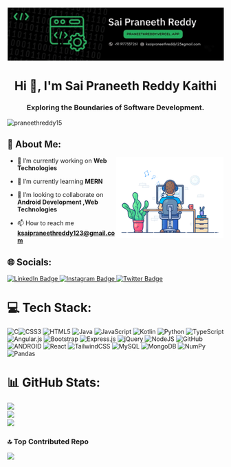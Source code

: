 <a href="https://praneethreddy.vercel.app/">![logo](https://github.com/PraneethReddy15/PraneethReddy15/blob/main/newBanner.png)</a>
<h1 align="center">Hi 👋, I'm Sai Praneeth Reddy Kaithi</h1>
<h3 align="center">Exploring the Boundaries of Software Development.</h3>
<p align="left"> <img src="https://komarev.com/ghpvc/?username=praneethreddy15&label=Profile%20views&color=0e75b6&style=flat" alt="praneethreddy15" /> </p>


## 💫 About Me:
<img align="right" alt="Coding" width="250" src="https://github.com/PraneethReddy15/PraneethReddy15/blob/main/coding.gif">

- 🔭 I’m currently working on **Web Technologies**

- 🌱 I’m currently learning **MERN**

- 👯 I’m looking to collaborate on **Android Development ,Web Technologies**

- 📫 How to reach me **ksaipraneethreddy123@gmail.com**


## 🌐 Socials:
<!---[![LinkedIn](https://img.shields.io/badge/LinkedIn-%230077B5.svg?logo=linkedin&logoColor=white)](https://linkedin.com/in/k-sai-praneeth-reddy) 
[![Instagram](https://img.shields.io/badge/Instagram-%23E4405F.svg?logo=Instagram&logoColor=white)](https://instagram.com/k_sai_praneeth_reddy) 
[![Twitter](https://img.shields.io/badge/Twitter-%231DA1F2.svg?logo=Twitter&logoColor=white)](https://twitter.com/praneethtweetz) --->
<div id="badges">
  <a href="https://www.linkedin.com/in/k-sai-praneeth-reddy/">
    <img src="https://img.shields.io/badge/LinkedIn-blue?style=for-the-badge&logo=linkedin&logoColor=white" alt="LinkedIn Badge"/>
  </a>
  <a href="https://www.instagram.com/k_sai_praneeth_reddy/">
    <img src="https://img.shields.io/badge/Instagram-%23E4405F.svg?style=for-the-badge&logo=Instagram&logoColor=white" alt="Instagram Badge"/>
  </a>
  <a href="https://twitter.com/PraneethTweetz">
    <img src="https://img.shields.io/badge/Twitter-%231DA1F2.svg?style=for-the-badge&logo=Twitter&logoColor=white" alt="Twitter Badge"/>
  </a>

</div> 

# 💻 Tech Stack:
![C](https://img.shields.io/badge/c-%2300599C.svg?style=for-the-badge&logo=c&logoColor=white)![CSS3](https://img.shields.io/badge/css3-%231572B6.svg?style=for-the-badge&logo=css3&logoColor=white) ![HTML5](https://img.shields.io/badge/html5-%23E34F26.svg?style=for-the-badge&logo=html5&logoColor=white) ![Java](https://img.shields.io/badge/java-%23ED8B00.svg?style=for-the-badge&logo=java&logoColor=white) ![JavaScript](https://img.shields.io/badge/javascript-%23323330.svg?style=for-the-badge&logo=javascript&logoColor=%23F7DF1E) ![Kotlin](https://img.shields.io/badge/kotlin-%230095D5.svg?style=for-the-badge&logo=kotlin&logoColor=white) ![Python](https://img.shields.io/badge/python-3670A0?style=for-the-badge&logo=python&logoColor=ffdd54) ![TypeScript](https://img.shields.io/badge/typescript-%23007ACC.svg?style=for-the-badge&logo=typescript&logoColor=white) ![Angular.js](https://img.shields.io/badge/angular.js-%23E23237.svg?style=for-the-badge&logo=angularjs&logoColor=white) ![Bootstrap](https://img.shields.io/badge/bootstrap-%23563D7C.svg?style=for-the-badge&logo=bootstrap&logoColor=white) ![Express.js](https://img.shields.io/badge/express.js-%23404d59.svg?style=for-the-badge&logo=express&logoColor=%2361DAFB) ![jQuery](https://img.shields.io/badge/jquery-%230769AD.svg?style=for-the-badge&logo=jquery&logoColor=white) ![NodeJS](https://img.shields.io/badge/node.js-6DA55F?style=for-the-badge&logo=node.js&logoColor=white) ![GitHub](https://img.shields.io/badge/GitHub-%23121011.svg?style=for-the-badge&logo=github&logoColor=white) ![ANDROID](https://img.shields.io/badge/android-%2320232a.svg?style=for-the-badge&logo=android&logoColor=%a4c639) ![React](https://img.shields.io/badge/react-%2320232a.svg?style=for-the-badge&logo=react&logoColor=%2361DAFB) ![TailwindCSS](https://img.shields.io/badge/tailwindcss-%2338B2AC.svg?style=for-the-badge&logo=tailwind-css&logoColor=white) ![MySQL](https://img.shields.io/badge/mysql-%2300f.svg?style=for-the-badge&logo=mysql&logoColor=white) ![MongoDB](https://img.shields.io/badge/MongoDB-%234ea94b.svg?style=for-the-badge&logo=mongodb&logoColor=white) ![NumPy](https://img.shields.io/badge/numpy-%23013243.svg?style=for-the-badge&logo=numpy&logoColor=white) ![Pandas](https://img.shields.io/badge/pandas-%23150458.svg?style=for-the-badge&logo=pandas&logoColor=white)
# 📊 GitHub Stats:
![](https://github-readme-stats.vercel.app/api?username=PraneethReddy15&theme=radical&hide_border=false&include_all_commits=false&count_private=false)<br/>
![](https://github-readme-streak-stats.herokuapp.com/?user=PraneethReddy15&theme=radical&hide_border=false)<br/>
![](https://github-readme-stats.vercel.app/api/top-langs/?username=PraneethReddy15&theme=radical&hide_border=false&include_all_commits=false&count_private=false&layout=compact)

### 🔝 Top Contributed Repo
![](https://github-contributor-stats.vercel.app/api?username=PraneethReddy15&limit=5&theme=radical&combine_all_yearly_contributions=true)

